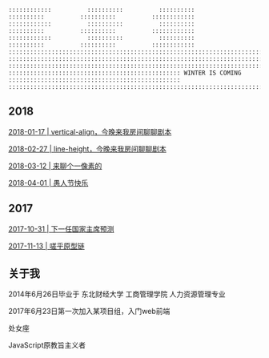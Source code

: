 ```
::::::::::::          ::::::::::          ::::::::::          ::::::::::          ::::::::::          ::::::::::::
::::::::::::          ::::::::::          ::::::::::          ::::::::::          ::::::::::          ::::::::::::
::::::::::::          ::::::::::          ::::::::::          ::::::::::          ::::::::::          ::::::::::::
::::::::::::::::::::::::::::::::::::::::::::::::::::::::::::::::::::::::::::::::::::::::::::::::::::::::::::::::::
::::::::::::::::::::::::::::::::::::::::::::::::::::::::::::::::::::::::::::::::::::::::::::::::::::::::::::::::::
::::::::::::::::::::::::::::::::::::::::::::::::::::::::::::::::::::::::::::::::::::::::::::::::::::::::::::::::::
:::::::::::::::::::::::::::::::::::::::::::::::: WINTER IS COMING ::::::::::::::::::::::::::::::::::::::::::::::::
::::::::::::::::::::::::::::::::::::::::::::::::::::::::::::::::::::::::::::::::::::::::::::::::::::::::::::::::::
```

## 2018

[2018-01-17 | vertical-align，今晚来我房间聊聊剧本](https://github.com/veedrin/blog/issues/3)

[2018-02-27 | line-height，今晚来我房间聊聊剧本](https://github.com/veedrin/blog/issues/4)

[2018-03-12 | 来聊个一像素的](https://github.com/veedrin/blog/issues/5)

[2018-04-01 | 愚人节快乐](https://github.com/veedrin/blog/issues/6)

## 2017

[2017-10-31 | 下一任国家主席预测](https://github.com/veedrin/blog/issues/1)

[2017-11-13 | 嗟乎原型链](https://github.com/veedrin/blog/issues/2)

## 关于我

2014年6月26日毕业于 东北财经大学 工商管理学院 人力资源管理专业

2017年6月23日第一次加入某项目组，入门web前端

处女座

JavaScript原教旨主义者
